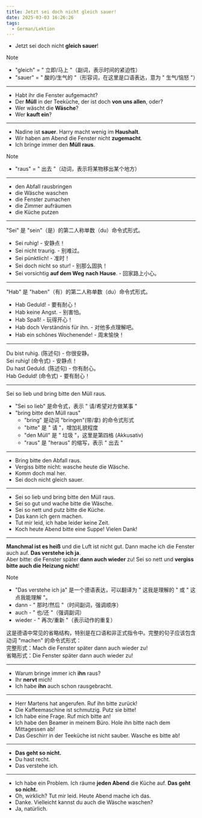 ```yaml
---
title: Jetzt sei doch nicht gleich sauer!
date: 2025-03-03 16:26:26
tags:
  - German/Lektion
---
```

- Jetzt sei doch nicht **gleich sauer**!

> [!NOTE]
>
> - "gleich" = " 立即/马上 "（副词，表示时间的紧迫性）
> - "sauer" = " 酸的/生气的 "（形容词，在这里是口语表达，意为 " 生气/恼怒 "）

---

- Habt ihr die Fenster aufgemacht?
- Der **Müll** in der Teeküche, der ist doch **von uns allen**, oder?
- Wer wäscht die **Wäsche**?
- Wer **kauft ein**?

---
- Nadine ist **sauer**. Harry macht wenig im **Haushalt**.
- Wir haben am Abend die Fenster nicht **zugemacht**.
- Ich bringe immer den **Müll** **raus**.

> [!NOTE]
>
> - "raus" = " 出去 "（动词，表示将某物移出某个地方）

---

- den Abfall rausbringen
- die Wäsche waschen
- die Fenster zumachen
- die Zimmer aufräumen
- die Küche putzen

---

"Sei" 是 "sein"（是）的第二人称单数（du）命令式形式。

- Sei ruhig! - 安静点！
- Sei nicht traurig. - 别难过。
- Sei pünktlich! - 准时！
- Sei doch nicht so stur! - 别那么固执！
- Sei vorsichtig **auf dem Weg** **nach Hause**. - 回家路上小心。

---

"Hab" 是 "haben"（有）的第二人称单数（du）命令式形式。

- Hab Geduld! - 要有耐心！
- Hab keine Angst. - 别害怕。
- Hab Spaß! - 玩得开心！
- Hab doch Verständnis für ihn. - 对他多点理解吧。
- Hab ein schönes Wochenende! - 周末愉快！

---

Du bist ruhig. (陈述句) - 你很安静。  
Sei ruhig! (命令式) - 安静点！  
Du hast Geduld. (陈述句) - 你有耐心。  
Hab Geduld! (命令式) - 要有耐心！

---

Sei so lieb und bring bitte den Müll raus.

- "Sei so lieb" 是命令式，表示 " 请/希望对方做某事 "
- "bring bitte den Müll raus"
	- "bring" 是动词 "bringen"(带/拿) 的命令式形式
	- "bitte" 是 " 请 "，增加礼貌程度
	- "den Müll" 是 " 垃圾 "，这里是第四格 (Akkusativ)
	- "raus" 是 "heraus" 的缩写，表示 " 出去 "

---
- Bring bitte den Abfall raus.
- Vergiss bitte nicht: wasche heute die Wäsche.
- Komm doch mal her.
- Sei doch nicht gleich sauer.
---

- Sei so lieb und bring bitte den Müll raus.
- Sei so gut und wache bitte die Wäsche.
- Sei so nett und putz bitte die Küche.
- Das kann ich gern machen.
- Tut mir leid, ich habe leider keine Zeit.
- Koch heute Abend bitte eine Suppe! Vielen Dank!

---

**Manchmal ist es heiß** und die Luft ist nicht gut. Dann mache ich die Fenster auch auf. **Das verstehe ich ja**.  
Aber bitte: die Fenster später **dann auch wieder** zu! Sei so nett und **vergiss bitte auch die Heizung nicht**!

> [!NOTE]
>
> - "Das verstehe ich ja" 是一个德语表达，可以翻译为 " 这我是理解的 " 或 " 这点我能理解 "。
> - dann - " 那时/然后 "（时间副词，强调顺序）
> - auch - " 也/还 "（强调副词）
> - wieder - " 再次/重新 "（表示动作的重复）

这是德语中常见的省略结构，特别是在口语和非正式指令中。完整的句子应该包含动词 "machen" 的命令式形式：  
完整形式：Mach die Fenster später dann auch wieder zu!  
省略形式：Die Fenster später dann auch wieder zu!

---

- Warum bringe immer ich **ihn** raus?
- Ihr **nervt** mich!
- Ich habe **ihn** auch schon rausgebracht.

---
- Herr Martens hat angerufen. Ruf ihn bitte zurück!
- Die Kaffeemaschine ist schmutzig. Putz sie bitte!
- Ich habe eine Frage. Ruf mich bitte an!
- Ich habe den Beamer in meinem Büro. Hole ihn bitte nach dem Mittagessen ab!
- Das Geschirr in der Teeküche ist nicht sauber. Wasche es bitte ab!

---
- **Das geht so nicht.**
- Du hast recht.
- Das verstehe ich.

---
- Ich habe ein Problem. Ich räume **jeden Abend** die Küche auf. **Das geht so nicht.**
- Oh, wirklich? Tut mir leid. Heute Abend mache ich das.
- Danke. Vielleicht kannst du auch die Wäsche waschen?
- Ja, natürlich.